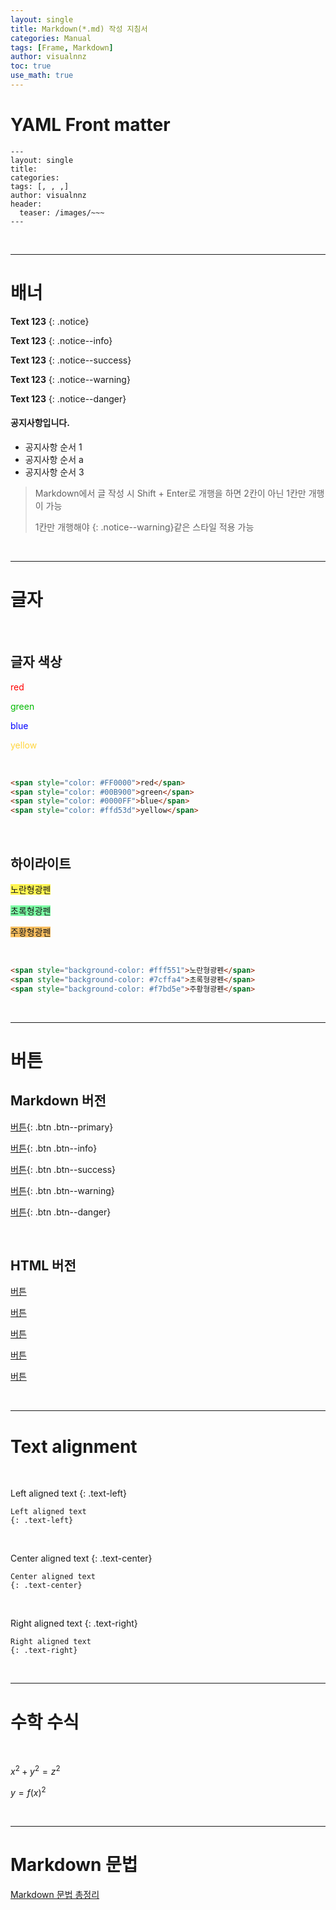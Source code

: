 ```yaml
---
layout: single
title: Markdown(*.md) 작성 지침서
categories: Manual
tags: [Frame, Markdown]
author: visualnnz
toc: true
use_math: true
---
```






# YAML Front matter



```
---
layout: single
title: 
categories: 
tags: [, , ,]
author: visualnnz
header:
  teaser: /images/~~~
---
```

<br>

---



# 배너

**Text 123**
{: .notice}



**Text 123**
{: .notice--info}



**Text 123**
{: .notice--success}



**Text 123**
{: .notice--warning}



**Text 123**
{: .notice--danger}



<div class="notice--success">
    <h4>공지사항입니다.</h4>
    <ul>
        <li>공지사항 순서 1</li>
        <li>공지사항 순서 a</li>
        <li>공지사항 순서 3</li>
    </ul>
</div>

> Markdown에서 글 작성 시 Shift + Enter로 개행을 하면 2칸이 아닌 1칸만 개행이 가능
>
> 1칸만 개행해야 {: .notice--warning}같은 스타일 적용 가능

<br>

---



# 글자

<br>

## 글자 색상

<span style="color: #FF0000">red</span>

<span style="color: #00B900">green</span>

<span style="color: #0000FF">blue</span>

<span style="color: #ffd53d">yellow</span>

<br>

```markdown
<span style="color: #FF0000">red</span>
<span style="color: #00B900">green</span>
<span style="color: #0000FF">blue</span>
<span style="color: #ffd53d">yellow</span>
```

<br>

## 하이라이트

<span style="background-color: #fff551">노란형광펜</span>

<span style="background-color: #7cffa4">초록형광펜</span>

<span style="background-color: #f7bd5e">주황형광펜</span>

<br>

```markdown
<span style="background-color: #fff551">노란형광펜</span>
<span style="background-color: #7cffa4">초록형광펜</span>
<span style="background-color: #f7bd5e">주황형광펜</span>
```



<br>

***

# 버튼

## Markdown 버전

[버튼](https://www.google.com){: .btn .btn--primary}

[버튼](https://www.google.com){: .btn .btn--info}

[버튼](https://www.google.com){: .btn .btn--success}

[버튼](https://www.google.com){: .btn .btn--warning}

[버튼](https://www.google.com){: .btn .btn--danger}

<br>

## HTML 버전

<a class="btn btn--primary" href="https://www.google.com" target="_blank">버튼</a>

<a class="btn btn--info" href="https://www.google.com" target="_blank"> 버튼 </a>

<a class="btn btn--success" href="https://www.google.com" target="_blank"> 버튼 </a>

<a class="btn btn--warning" href="https://www.google.com" target="_blank"> 버튼 </a>

<a class="btn btn--danger" href="https://www.google.com" target="_blank"> 버튼 </a>

<br>

***

# Text alignment

<br>

Left aligned text
{: .text-left}

```
Left aligned text
{: .text-left}
```

<br>

Center aligned text
{: .text-center}

```
Center aligned text
{: .text-center}
```

<br>

Right aligned text
{: .text-right}

```
Right aligned text
{: .text-right}
```

<br>

***



# 수학 수식

<br>

$x^2 + y^2 = z^2$

$y = f(x)^2$

<br>

***



# Markdown 문법

[Markdown 문법 총정리](https://www.heropy.dev/p/B74sNE)
